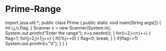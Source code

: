 # Prime-Range
import java.util.*;
public class Prime
{
    public static void main(String args[])
    {
    int i,j,n,flag;
    {
        Scanner s = new Scanner(System.in);
        System.out.println("Enter the range");
        n=s.nextInt();
    }
        for(i=2;i<n;i++)
        {
            flag=1;
            for(j=2;j<1;j++)
            {
                if(i%j==0)
                {
                    flag=0;
                    break;
                }
            }
            if(flag==1)
            System.out.println(i+"\t");
        }
    }
}

